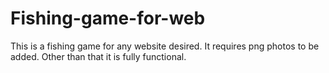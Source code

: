 # Fishing-game-for-web
This is a fishing game for any website desired. It requires png photos to be added. Other than that it is fully functional.

